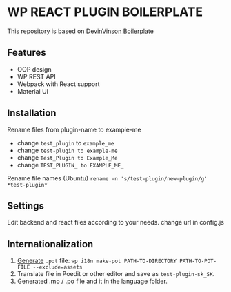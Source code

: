 # WP REACT PLUGIN BOILERPLATE
This repository is based on [DevinVinson Boilerplate](https://github.com/DevinVinson/WordPress-Plugin-Boilerplate)

## Features
- OOP design
- WP REST API
- Webpack with React support
- Material UI

## Installation
Rename files from plugin-name to example-me
- change `test_plugin` to `example_me`
- change `test-plugin to example-me`
- change `Test_Plugin to Example_Me`
- change `TEST_PLUGIN_ to EXAMPLE_ME_`

Rename file names (Ubuntu)
`rename -n 's/test-plugin/new-plugin/g' *test-plugin*`

## Settings
Edit backend and react files according to your needs. 
change url in config.js

## Internationalization
1. [Generate](https://developer.wordpress.org/cli/commands/i18n/make-pot/) `.pot` file: `wp i18n make-pot PATH-TO-DIRECTORY PATH-TO-POT-FILE --exclude=assets`
2. Translate file in Poedit or other editor and save as `test-plugin-sk_SK`.
3. Generated .mo / .po file and it in the language folder. 

